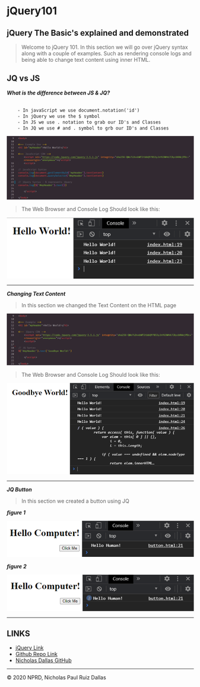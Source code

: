 # jQuery101
## jQuery The Basic's explained and demonstrated

> Welcome to jQuery 101. In this section we will go over jQuery syntax along with a couple of examples. Such as rendering console logs and being able to change text content using inner HTML. 

## JQ vs JS

***What is the difference between JS & JQ?***

```

    - In javaScript we use document.notation('id')
    - In jQuery we use the $ symbol 
    - In JS we use . notation to grab our ID's and Classes
    - In JQ we use # and . symbol to grb our ID's and Classes

```
![jqSyntaxEx1](./photos/jqSyntaxEx1.PNG)

> The Web Browser and Console Log Should look like this:

![jqSyntaxEx2](./photos/jqSyntaxEx2.PNG)

- - -

***Changing Text Content***

> In this section we changed the Text Content on the HTML page

![textContent1](./photos/textContent1.PNG)

> The Web Browser and Console Log Should look like this:

![textContent2](./photos/textContent2.PNG)

- - -

***JQ Button***

> In this section we created a button using JQ

***figure 1***

![button1](./photos/button1.PNG)

***figure 2***

![button2](./photos/button2.PNG)

- - -

## LINKS

- [jQuery Link]()
- [Github Repo Link](https://github.com/nicholasd-uci/jQuery101)
- [Nicholas Dallas GitHub](https://github.com/nicholasd-uci)

- - -
© 2020 NPRD, Nicholas Paul Ruiz Dallas